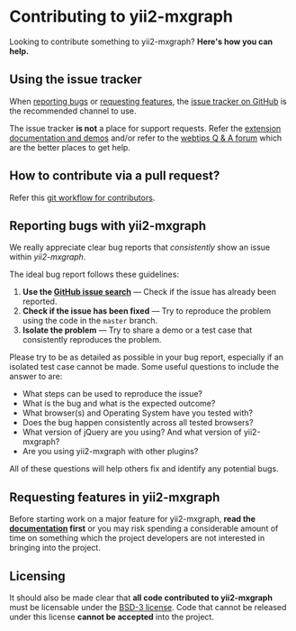 Contributing to yii2-mxgraph
============================
Looking to contribute something to yii2-mxgraph? **Here's how you can help.**

Using the issue tracker
-----------------------
When [reporting bugs][reporting-bugs] or
[requesting features][requesting-features], the
[issue tracker on GitHub][issue-tracker] is the recommended channel to use.

The issue tracker **is not** a place for support requests. Refer the 
[extension documentation and demos](http://demos.krajee.com/mxgraph) and/or refer to the
[webtips Q & A forum](http://webtips.krajee.com/questions) which are the better places to get help.

How to contribute via a pull request?
-------------------------------------
Refer this [git workflow for contributors](.github/GIT-WORKFLOW.md).

Reporting bugs with yii2-mxgraph
---------------------------------
We really appreciate clear bug reports that _consistently_ show an issue
within _yii2-mxgraph_.

The ideal bug report follows these guidelines:

1. **Use the [GitHub issue search][issue-search]**  &mdash; Check if the issue
   has already been reported.
2. **Check if the issue has been fixed**  &mdash; Try to reproduce the problem
   using the code in the `master` branch.
3. **Isolate the problem**  &mdash; Try to share a demo or a test case that
   consistently reproduces the problem.

Please try to be as detailed as possible in your bug report, especially if an
isolated test case cannot be made. Some useful questions to include the answer
to are:

- What steps can be used to reproduce the issue?
- What is the bug and what is the expected outcome?
- What browser(s) and Operating System have you tested with?
- Does the bug happen consistently across all tested browsers?
- What version of jQuery are you using? And what version of yii2-mxgraph?
- Are you using yii2-mxgraph with other plugins?

All of these questions will help others fix and identify any potential bugs.

Requesting features in yii2-mxgraph
------------------------------------------
Before starting work on a major feature for yii2-mxgraph, **read the
[documentation](http://demos.krajee.com/mxgraph)  first** or you may risk spending a considerable amount of
time on something which the project developers are not interested in bringing into the project.

Licensing
---------

It should also be made clear that **all code contributed to yii2-mxgraph** must be
licensable under the [BSD-3 license][licensing].  Code that cannot be released
under this license **cannot be accepted** into the project.

[issue-search]: https://github.com/kartik-v/yii2-mxgraph/search?q=&type=Issues
[issue-tracker]: https://github.com/kartik-v/yii2-mxgraph/issues
[licensing]: https://github.com/kartik-v/yii2-mxgraph/blob/master/LICENSE.md
[reporting-bugs]: #reporting-bugs-with-yii2-mxgraph
[requesting-features]: #requesting-features-in-yii2-mxgraph